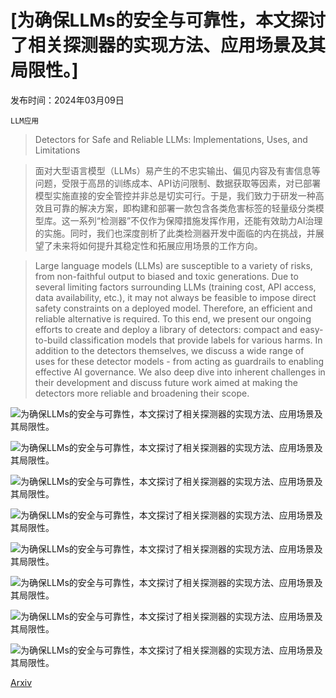 # [为确保LLMs的安全与可靠性，本文探讨了相关探测器的实现方法、应用场景及其局限性。]

发布时间：2024年03月09日

`LLM应用`

> Detectors for Safe and Reliable LLMs: Implementations, Uses, and Limitations

> 面对大型语言模型（LLMs）易产生的不忠实输出、偏见内容及有害信息等问题，受限于高昂的训练成本、API访问限制、数据获取等因素，对已部署模型实施直接的安全管控并非总是切实可行。于是，我们致力于研发一种高效且可靠的解决方案，即构建和部署一款包含各类危害标签的轻量级分类模型库。这一系列“检测器”不仅作为保障措施发挥作用，还能有效助力AI治理的实施。同时，我们也深度剖析了此类检测器开发中面临的内在挑战，并展望了未来将如何提升其稳定性和拓展应用场景的工作方向。

> Large language models (LLMs) are susceptible to a variety of risks, from non-faithful output to biased and toxic generations. Due to several limiting factors surrounding LLMs (training cost, API access, data availability, etc.), it may not always be feasible to impose direct safety constraints on a deployed model. Therefore, an efficient and reliable alternative is required. To this end, we present our ongoing efforts to create and deploy a library of detectors: compact and easy-to-build classification models that provide labels for various harms. In addition to the detectors themselves, we discuss a wide range of uses for these detector models - from acting as guardrails to enabling effective AI governance. We also deep dive into inherent challenges in their development and discuss future work aimed at making the detectors more reliable and broadening their scope.

![为确保LLMs的安全与可靠性，本文探讨了相关探测器的实现方法、应用场景及其局限性。](../../../paper_images/2403.06009/x1.png)

![为确保LLMs的安全与可靠性，本文探讨了相关探测器的实现方法、应用场景及其局限性。](../../../paper_images/2403.06009/simple_UI.png)

![为确保LLMs的安全与可靠性，本文探讨了相关探测器的实现方法、应用场景及其局限性。](../../../paper_images/2403.06009/KDD_sentences.png)

![为确保LLMs的安全与可靠性，本文探讨了相关探测器的实现方法、应用场景及其局限性。](../../../paper_images/2403.06009/x2.png)

![为确保LLMs的安全与可靠性，本文探讨了相关探测器的实现方法、应用场景及其局限性。](../../../paper_images/2403.06009/x3.png)

![为确保LLMs的安全与可靠性，本文探讨了相关探测器的实现方法、应用场景及其局限性。](../../../paper_images/2403.06009/x4.png)

![为确保LLMs的安全与可靠性，本文探讨了相关探测器的实现方法、应用场景及其局限性。](../../../paper_images/2403.06009/x5.png)

![为确保LLMs的安全与可靠性，本文探讨了相关探测器的实现方法、应用场景及其局限性。](../../../paper_images/2403.06009/detector_with_edit.png)

[Arxiv](https://arxiv.org/abs/2403.06009)